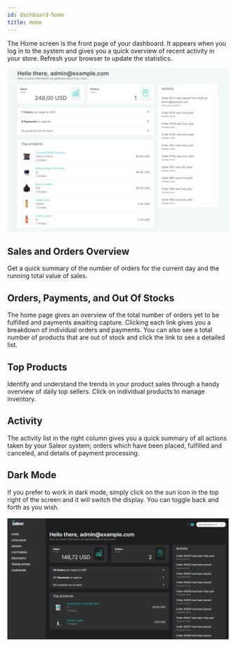 ```yaml
---
id: dashboard-home
title: Home
---
```


The Home screen is the front page of your dashboard. It appears when you log in to the system and gives you a quick overview of recent activity in your store. Refresh your browser to update the statistics.

![Dashboard home](assets/dashboard-home/1.png)


## Sales and Orders Overview

Get a quick summary of the number of orders for the current day and the running total value of sales.


## Orders, Payments, and Out Of Stocks

The home page gives an overview of the total number of orders yet to be fulfilled and payments awaiting capture. Clicking each link gives you a breakdown of individual orders and payments. You can also see a total number of products that are out of stock and click the link to see a detailed list. 


## Top Products

Identify and understand the trends in your product sales through a handy overview of daily top sellers. Click on individual products to manage inventory. 


## Activity

The activity list in the right column gives you a quick summary of all actions taken by your Saleor system; orders which have been placed, fulfilled and canceled, and details of payment processing. 


## Dark Mode

If you prefer to work in dark mode, simply click on the sun icon in the top right of the screen and it will switch the display. You can toggle back and forth as you wish. 

![Dark mode](assets/dashboard-home/2.jpg)
